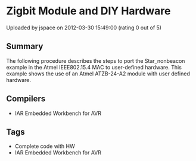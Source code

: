 # Zigbit Module and DIY Hardware

Uploaded by jspace on 2012-03-30 15:49:00 (rating 0 out of 5)

## Summary

The following procedure describes the steps to port the Star\_nonbeacon example in the Atmel IEEE802.15.4 MAC to user-defined hardware. This example shows the use of an Atmel ATZB-24-A2 module with user defined hardware.

## Compilers

- IAR Embedded Workbench for AVR

## Tags

- Complete code with HW
- IAR Embedded Workbench for AVR
